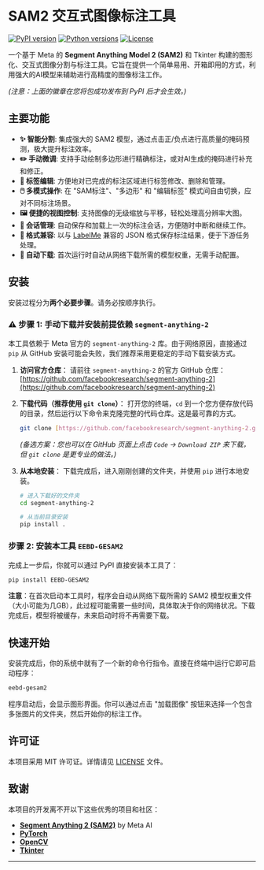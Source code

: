 # SAM2 交互式图像标注工具

[![PyPI version](https://img.shields.io/pypi/v/EEBD-GESAM2.svg)](https://pypi.org/project/EEBD-GESAM2/)
[![Python versions](https://img.shields.io/pypi/pyversions/EEBD-GESAM2.svg)](https://pypi.org/project/EEBD-GESAM2/)
[![License](https://img.shields.io/pypi/l/EEBD-GESAM2.svg)](https://pypi.org/project/EEBD-GESAM2/)

一个基于 Meta 的 **Segment Anything Model 2 (SAM2)** 和 Tkinter 构建的图形化、交互式图像分割与标注工具。它旨在提供一个简单易用、开箱即用的方式，利用强大的AI模型来辅助进行高精度的图像标注工作。

*(注意：上面的徽章在您将包成功发布到 PyPI 后才会生效。)*



## 主要功能

* **✨ 智能分割**: 集成强大的 SAM2 模型，通过点击正/负点进行高质量的掩码预测，极大提升标注效率。
* **✏️ 手动微调**: 支持手动绘制多边形进行精确标注，或对AI生成的掩码进行补充和修正。
* **📝 标签编辑**: 方便地对已完成的标注区域进行标签修改、删除和管理。
* **🖱️ 多模式操作**: 在 "SAM标注"、"多边形" 和 "编辑标签" 模式间自由切换，应对不同标注场景。
* **🖼️ 便捷的视图控制**: 支持图像的无级缩放与平移，轻松处理高分辨率大图。
* **💾 会话管理**: 自动保存和加载上一次的标注会话，方便随时中断和继续工作。
* **📄 格式兼容**: 以与 [LabelMe](https://github.com/wkentaro/labelme) 兼容的 JSON 格式保存标注结果，便于下游任务处理。
* **🚀 自动下载**: 首次运行时自动从网络下载所需的模型权重，无需手动配置。

## 安装

安装过程分为**两个必要步骤**。请务必按顺序执行。

### ⚠️ 步骤 1: 手动下载并安装前提依赖 `segment-anything-2`

本工具依赖于 Meta 官方的 `segment-anything-2` 库。由于网络原因，直接通过 `pip` 从 GitHub 安装可能会失败，我们推荐采用更稳定的手动下载安装方式。

1.  **访问官方仓库**：
    请前往 `segment-anything-2` 的官方 GitHub 仓库：
    [https://github.com/facebookresearch/segment-anything-2](https://github.com/facebookresearch/segment-anything-2)

2.  **下载代码（推荐使用 `git clone`）**：
    打开您的终端，`cd` 到一个您方便存放代码的目录，然后运行以下命令来克隆完整的代码仓库。这是最可靠的方式。
    ```bash
    git clone [https://github.com/facebookresearch/segment-anything-2.git](https://github.com/facebookresearch/segment-anything-2.git)
    ```
    *(备选方案：您也可以在 GitHub 页面上点击 `Code` -> `Download ZIP` 来下载，但 `git clone` 是更专业的做法。)*

3.  **从本地安装**：
    下载完成后，进入刚刚创建的文件夹，并使用 `pip` 进行本地安装。
    ```bash
    # 进入下载好的文件夹
    cd segment-anything-2
    
    # 从当前目录安装
    pip install .
    ```

### 步骤 2: 安装本工具 `EEBD-GESAM2`

完成上一步后，你就可以通过 PyPI 直接安装本工具了：

```bash
pip install EEBD-GESAM2
```

**注意**：在首次启动本工具时，程序会自动从网络下载所需的 SAM2 模型权重文件（大小可能为几GB），此过程可能需要一些时间，具体取决于你的网络状况。下载完成后，模型将被缓存，未来启动时将不再需要下载。

## 快速开始

安装完成后，你的系统中就有了一个新的命令行指令。直接在终端中运行它即可启动程序：

```bash
eebd-gesam2
```

程序启动后，会显示图形界面。你可以通过点击 "加载图像" 按钮来选择一个包含多张图片的文件夹，然后开始你的标注工作。

## 许可证

本项目采用 MIT 许可证。详情请见 [LICENSE](LICENSE) 文件。

## 致谢

本项目的开发离不开以下这些优秀的项目和社区：

* **[Segment Anything 2 (SAM2)](https://github.com/facebookresearch/segment-anything-2)** by Meta AI
* **[PyTorch](https://pytorch.org/)**
* **[OpenCV](https://opencv.org/)**
* **[Tkinter](https://docs.python.org/3/library/tkinter.html)**

---